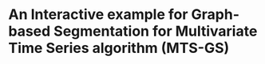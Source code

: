 # An Interactive example for Graph-based Segmentation for Multivariate Time Series algorithm (MTS-GS)
